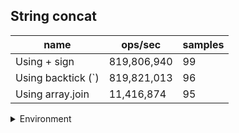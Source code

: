 ## String concat

|name|ops/sec|samples|
|-|-|-|
|Using + sign|819,806,940|99|
|Using backtick (`)|819,821,013|96|
|Using array.join|11,416,874|95|


<details>
<summary>Environment</summary>

* __Machine:__ linux x64 | 4 vCPUs | 15.6GB Mem
* __Run:__ Tue Mar 12 2024 19:26:21 GMT+0000 (Coordinated Universal Time)
</details>

<!--
{"environment":{"platform":"linux","arch":"x64","cpus":4,"totalMemory":15.606491088867188},"benchmarks":[{"name":"Using + sign","opsSec":819806940.2558787,"samples":6},{"name":"Using backtick (`)","opsSec":819821013.484086,"samples":6},{"name":"Using array.join","opsSec":11416873.984910969,"samples":6}]}-->
